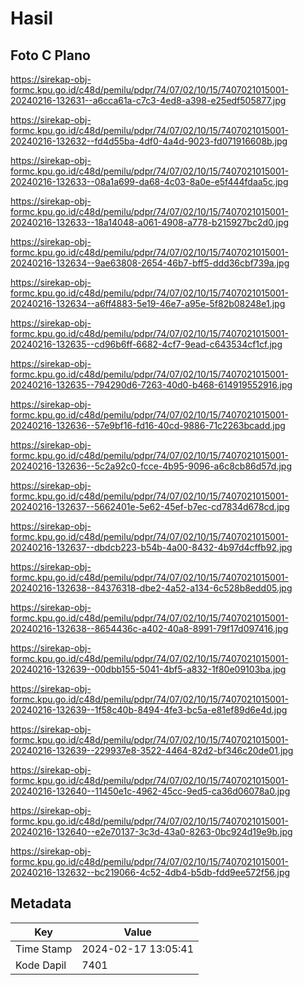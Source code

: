 # Hasil

## Foto C Plano

https://sirekap-obj-formc.kpu.go.id/c48d/pemilu/pdpr/74/07/02/10/15/7407021015001-20240216-132631--a6cca61a-c7c3-4ed8-a398-e25edf505877.jpg

https://sirekap-obj-formc.kpu.go.id/c48d/pemilu/pdpr/74/07/02/10/15/7407021015001-20240216-132632--fd4d55ba-4df0-4a4d-9023-fd071916608b.jpg

https://sirekap-obj-formc.kpu.go.id/c48d/pemilu/pdpr/74/07/02/10/15/7407021015001-20240216-132633--08a1a699-da68-4c03-8a0e-e5f444fdaa5c.jpg

https://sirekap-obj-formc.kpu.go.id/c48d/pemilu/pdpr/74/07/02/10/15/7407021015001-20240216-132633--18a14048-a061-4908-a778-b215927bc2d0.jpg

https://sirekap-obj-formc.kpu.go.id/c48d/pemilu/pdpr/74/07/02/10/15/7407021015001-20240216-132634--9ae63808-2654-46b7-bff5-ddd36cbf739a.jpg

https://sirekap-obj-formc.kpu.go.id/c48d/pemilu/pdpr/74/07/02/10/15/7407021015001-20240216-132634--a6ff4883-5e19-46e7-a95e-5f82b08248e1.jpg

https://sirekap-obj-formc.kpu.go.id/c48d/pemilu/pdpr/74/07/02/10/15/7407021015001-20240216-132635--cd96b6ff-6682-4cf7-9ead-c643534cf1cf.jpg

https://sirekap-obj-formc.kpu.go.id/c48d/pemilu/pdpr/74/07/02/10/15/7407021015001-20240216-132635--794290d6-7263-40d0-b468-614919552916.jpg

https://sirekap-obj-formc.kpu.go.id/c48d/pemilu/pdpr/74/07/02/10/15/7407021015001-20240216-132636--57e9bf16-fd16-40cd-9886-71c2263bcadd.jpg

https://sirekap-obj-formc.kpu.go.id/c48d/pemilu/pdpr/74/07/02/10/15/7407021015001-20240216-132636--5c2a92c0-fcce-4b95-9096-a6c8cb86d57d.jpg

https://sirekap-obj-formc.kpu.go.id/c48d/pemilu/pdpr/74/07/02/10/15/7407021015001-20240216-132637--5662401e-5e62-45ef-b7ec-cd7834d678cd.jpg

https://sirekap-obj-formc.kpu.go.id/c48d/pemilu/pdpr/74/07/02/10/15/7407021015001-20240216-132637--dbdcb223-b54b-4a00-8432-4b97d4cffb92.jpg

https://sirekap-obj-formc.kpu.go.id/c48d/pemilu/pdpr/74/07/02/10/15/7407021015001-20240216-132638--84376318-dbe2-4a52-a134-6c528b8edd05.jpg

https://sirekap-obj-formc.kpu.go.id/c48d/pemilu/pdpr/74/07/02/10/15/7407021015001-20240216-132638--8654436c-a402-40a8-8991-79f17d097416.jpg

https://sirekap-obj-formc.kpu.go.id/c48d/pemilu/pdpr/74/07/02/10/15/7407021015001-20240216-132639--00dbb155-5041-4bf5-a832-1f80e09103ba.jpg

https://sirekap-obj-formc.kpu.go.id/c48d/pemilu/pdpr/74/07/02/10/15/7407021015001-20240216-132639--1f58c40b-8494-4fe3-bc5a-e81ef89d6e4d.jpg

https://sirekap-obj-formc.kpu.go.id/c48d/pemilu/pdpr/74/07/02/10/15/7407021015001-20240216-132639--229937e8-3522-4464-82d2-bf346c20de01.jpg

https://sirekap-obj-formc.kpu.go.id/c48d/pemilu/pdpr/74/07/02/10/15/7407021015001-20240216-132640--11450e1c-4962-45cc-9ed5-ca36d06078a0.jpg

https://sirekap-obj-formc.kpu.go.id/c48d/pemilu/pdpr/74/07/02/10/15/7407021015001-20240216-132640--e2e70137-3c3d-43a0-8263-0bc924d19e9b.jpg

https://sirekap-obj-formc.kpu.go.id/c48d/pemilu/pdpr/74/07/02/10/15/7407021015001-20240216-132632--bc219066-4c52-4db4-b5db-fdd9ee572f56.jpg


## Metadata

| Key        | Value               |
| ---------- | ------------------- |
| Time Stamp | 2024-02-17 13:05:41 |
| Kode Dapil | 7401                |



